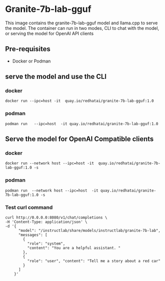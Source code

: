 # Granite-7b-lab-gguf

This image contains the granite-7b-lab-gguf model and llama.cpp to serve the model.  The container can run in two modes, CLI to chat with the model, or serving the model for OpenAI API clients

## Pre-requisites

* Docker or Podman


## serve the model and use the CLI

### docker

`docker run --ipc=host -it  quay.io/redhatai/granite-7b-lab-gguf:1.0 `

### podman

`podman run   --ipc=host  -it quay.io/redhatai/granite-7b-lab-gguf:1.0`

## Serve the model for OpenAI Compatible clients


### docker

`docker run --network host --ipc=host -it  quay.io/redhatai/granite-7b-lab-gguf:1.0 -s `

### podman

`podman run  --network host --ipc=host  -it quay.io/redhatai/granite-7b-lab-gguf:1.0 -s`

### Test curl command

```
curl http://0.0.0.0:8080/v1/chat/completions \
-H 'Content-Type: application/json' \
-d '{
      "model": "/instructlab/share/models/instructlab/granite-7b-lab",
      "messages": [
        {
          "role": "system",
          "content": "You are a helpful assistant. "
        },
        {
          "role": "user", "content": "Tell me a story about a red car"
        }
      ]
    }'
  ```